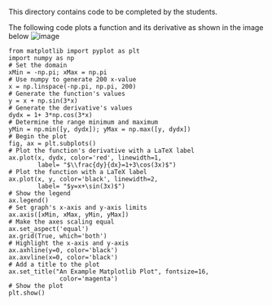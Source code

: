 This directory contains code to be completed by the students.

The following code plots a function and its derivative as shown in the image below
![image](https://user-images.githubusercontent.com/5354744/157934346-bb94dd67-be09-4f3d-8453-6cba83477f08.png)

```
from matplotlib import pyplot as plt
import numpy as np
# Set the domain
xMin = -np.pi; xMax = np.pi
# Use numpy to generate 200 x-value
x = np.linspace(-np.pi, np.pi, 200)
# Generate the function's values
y = x + np.sin(3*x)
# Generate the derivative's values
dydx = 1+ 3*np.cos(3*x)
# Determine the range minimum and maximum
yMin = np.min([y, dydx]); yMax = np.max([y, dydx])
# Begin the plot
fig, ax = plt.subplots()
# Plot the function's derivative with a LaTeX label
ax.plot(x, dydx, color='red', linewidth=1, 
        label= "$\\frac{dy}{dx}=1+3\cos(3x)$")
# Plot the function with a LaTeX label
ax.plot(x, y, color='black', linewidth=2, 
        label= "$y=x+\sin(3x)$")
# Show the legend
ax.legend()
# Set graph's x-axis and y-axis limits
ax.axis([xMin, xMax, yMin, yMax])
# Make the axes scaling equal
ax.set_aspect('equal')
ax.grid(True, which='both')
# Highlight the x-axis and y-axis
ax.axhline(y=0, color='black')
ax.axvline(x=0, color='black')
# Add a title to the plot
ax.set_title("An Example Matplotlib Plot", fontsize=16,
              color='magenta')
# Show the plot
plt.show()
```
